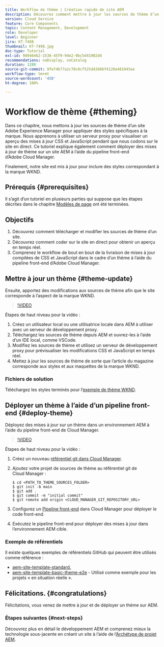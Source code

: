 ```yaml
---
title: Workflow de thème | Création rapide de site AEM
description: Découvrez comment mettre à jour les sources de thème d’un site Adobe Experience Manager pour appliquer des styles spécifiques à la marque. Découvrez comment utiliser un serveur proxy pour afficher un aperçu en direct des mises à jour CSS et JavaScript. Ce tutoriel explique également comment déployer des mises à jour de thème sur un site AEM à l’aide du pipeline front-end d’Adobe Cloud Manager.
version: Cloud Service
feature: Core Components
topic: Content Management, Development
role: Developer
level: Beginner
jira: KT-7498
thumbnail: KT-7498.jpg
doc-type: Tutorial
exl-id: 98946462-1536-45f9-94e2-9bc5d41902d4
recommendations: noDisplay, noCatalog
duration: 1288
source-git-commit: 9fef4b77a2c70c8cf525d42686f4120e481945ee
workflow-type: tm+mt
source-wordcount: '458'
ht-degree: 100%

---
```


# Workflow de thème {#theming}

Dans ce chapitre, nous mettons à jour les sources de thème d’un site Adobe Experience Manager pour appliquer des styles spécifiques à la marque. Nous apprenons à utiliser un serveur proxy pour visualiser un aperçu des mises à jour CSS et JavaScript pendant que nous codons sur le site en direct. Ce tutoriel explique également comment déployer des mises à jour de thème sur un site AEM à l’aide du pipeline front-end d’Adobe Cloud Manager.

Finalement, notre site est mis à jour pour inclure des styles correspondant à la marque WKND.

## Prérequis {#prerequisites}

Il s’agit d’un tutoriel en plusieurs parties qui suppose que les étapes décrites dans le chapitre [Modèles de page](./page-templates.md) ont été terminées.

## Objectifs

1. Découvrez comment télécharger et modifier les sources de thème d’un site.
1. Découvrez comment coder sur le site en direct pour obtenir un aperçu en temps réel.
1. Comprenez le workflow de bout en bout de la livraison de mises à jour compilées de CSS et JavaScript dans le cadre d’un thème à l’aide du pipeline front-end d’Adobe Cloud Manager.

## Mettre à jour un thème {#theme-update}

Ensuite, apportez des modifications aux sources de thème afin que le site corresponde à l’aspect de la marque WKND.

>[!VIDEO](https://video.tv.adobe.com/v/332918?quality=12&learn=on)

Étapes de haut niveau pour la vidéo :

1. Créez un utilisateur local ou une utilisatrice locale dans AEM à utiliser avec un serveur de développement proxy.
1. Téléchargez les sources de thème depuis AEM et ouvrez-les à l’aide d’un IDE local, comme VSCode.
1. Modifiez les sources de thème et utilisez un serveur de développement proxy pour prévisualiser les modifications CSS et JavaScript en temps réel.
1. Mettez à jour les sources de thème de sorte que l’article du magazine corresponde aux styles et aux maquettes de la marque WKND.

### Fichiers de solution

Téléchargez les styles terminés pour l’[exemple de thème WKND](assets/theming/WKND-THEME-src-1.1.zip).

## Déployer un thème à l’aide d’un pipeline front-end {#deploy-theme}

Déployez des mises à jour sur un thème dans un environnement AEM à l’aide du pipeline front-end de Cloud Manager.

>[!VIDEO](https://video.tv.adobe.com/v/338722?quality=12&learn=on)

Étapes de haut niveau pour la vidéo :

1. Créez un nouveau [référentiel git dans Cloud Manager](https://experienceleague.adobe.com/docs/experience-manager-cloud-manager/content/managing-code/repositories.html?lang=fr).
1. Ajoutez votre projet de sources de thème au référentiel git de Cloud Manager :

   ```shell
   $ cd <PATH_TO_THEME_SOURCES_FOLDER>
   $ git init -b main
   $ git add .
   $ git commit -m "initial commit"
   $ git remote add origin <CLOUD_MANAGER_GIT_REPOSITORY_URL>
   ```

1. Configurez un [Pipeline front-end](https://experienceleague.adobe.com/docs/experience-manager-cloud-service/implementing/using-cloud-manager/cicd-pipelines/introduction-ci-cd-pipelines.html?lang=fr) dans Cloud Manager pour déployer le code front-end.
1. Exécutez le pipeline front-end pour déployer des mises à jour dans l’environnement AEM cible.

### Exemple de référentiels

Il existe quelques exemples de référentiels GitHub qui peuvent être utilisés comme référence :

* [aem-site-template-standard.](https://github.com/adobe/aem-site-template-standard)
* [aem-site-template-basic-theme-e2e](https://github.com/adobe/aem-site-template-standard-theme-e2e) - Utilisé comme exemple pour les projets « en situation réelle ».

## Félicitations. {#congratulations}

Félicitations, vous venez de mettre à jour et de déployer un thème sur AEM.

### Étapes suivantes {#next-steps}

Découvrez plus en détail le développement AEM et comprenez mieux la technologie sous-jacente en créant un site à l’aide de l’[Archétype de projet AEM](../project-archetype/overview.md).
